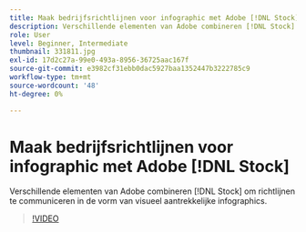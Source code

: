 ```yaml
---
title: Maak bedrijfsrichtlijnen voor infographic met Adobe [!DNL Stock]
description: Verschillende elementen van Adobe combineren [!DNL Stock] om richtlijnen te communiceren in de vorm van visueel aantrekkelijke infographics
role: User
level: Beginner, Intermediate
thumbnail: 331811.jpg
exl-id: 17d2c27a-99e0-493a-8956-36725aac167f
source-git-commit: e3982cf31ebb0dac5927baa1352447b3222785c9
workflow-type: tm+mt
source-wordcount: '48'
ht-degree: 0%

---
```


# Maak bedrijfsrichtlijnen voor infographic met Adobe [!DNL Stock]

Verschillende elementen van Adobe combineren [!DNL Stock] om richtlijnen te communiceren in de vorm van visueel aantrekkelijke infographics.

>[!VIDEO](https://video.tv.adobe.com/v/331811?hidetitle=true)

